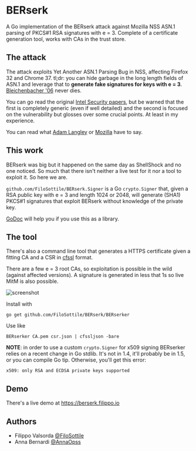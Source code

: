 # BERserk

A Go implementation of the BERserk attack against Mozilla NSS ASN.1 parsing of PKCS#1 RSA signatures with e = 3. Complete of a certificate generation tool, works with CAs in the trust store.

## The attack

The attack exploits Yet Another ASN.1 Parsing Bug in NSS, affecting Firefox 32 and Chrome 37. tl;dr: you can hide garbage in the long length fields of ASN.1 and leverage that to **generate fake signatures for keys with e = 3**. [Bleichenbacher '06](https://www.ietf.org/mail-archive/web/openpgp/current/msg00999.html) never dies.

You can go read the original [Intel Security papers](http://www.intelsecurity.com/advanced-threat-research/berserk.html), but be warned that the first is completely generic (even if well detailed) and the second is focused on the vulnerability but glosses over some crucial points. At least in my experience.

You can read what [Adam Langley](https://www.imperialviolet.org/2014/09/26/pkcs1.html) or [Mozilla](https://blog.mozilla.org/security/2014/09/24/rsa-signature-forgery-in-nss/) have to say.

## This work

BERserk was big but it happened on the same day as ShellShock and no one noticed. So much that there isn't neither a live test for it nor a tool to exploit it. So here we are.

`github.com/FiloSottile/BERserk.Signer` is a Go `crypto.Signer` that, given a RSA public key with e = 3 and length 1024 or 2048, will generate (SHA1) PKCS#1 signatures that exploit BERserk without knowledge of the private key.

[GoDoc](https://godoc.org/github.com/FiloSottile/BERserk) will help you if you use this as a library.

## The tool

There's also a command line tool that generates a HTTPS certificate given a fitting CA and a CSR in [cfssl](https://github.com/cloudflare/cfssl) format.

There are a few e = 3 root CAs, so exploitation is possible in the wild (against affected versions). A signature is generated in less that 1s so live MitM is also possible.

![screenshot](https://cloud.githubusercontent.com/assets/1225294/6548038/aea465d0-c5e3-11e4-9908-b44c1f8a3600.png)

Install with

```
go get github.com/FiloSottile/BERserk/BERserker
```

Use like

```
BERserker CA.pem csr.json | cfssljson -bare
```

**NOTE**: in order to use a custom `crypto.Signer` for x509 signing BERserker relies on a recent change in Go stdlib. It's not in 1.4, it'll probably be in 1.5, or you can compile Go tip. Otherwise, you'll get this error:

```
x509: only RSA and ECDSA private keys supported
```

## Demo

There's a live demo at https://berserk.filippo.io

## Authors

* Filippo Valsorda [@FiloSottile](https://twitter.com/FiloSottile)
* Anna Bernardi [@AnnaOpss](https://twitter.com/AnnaOpss)
